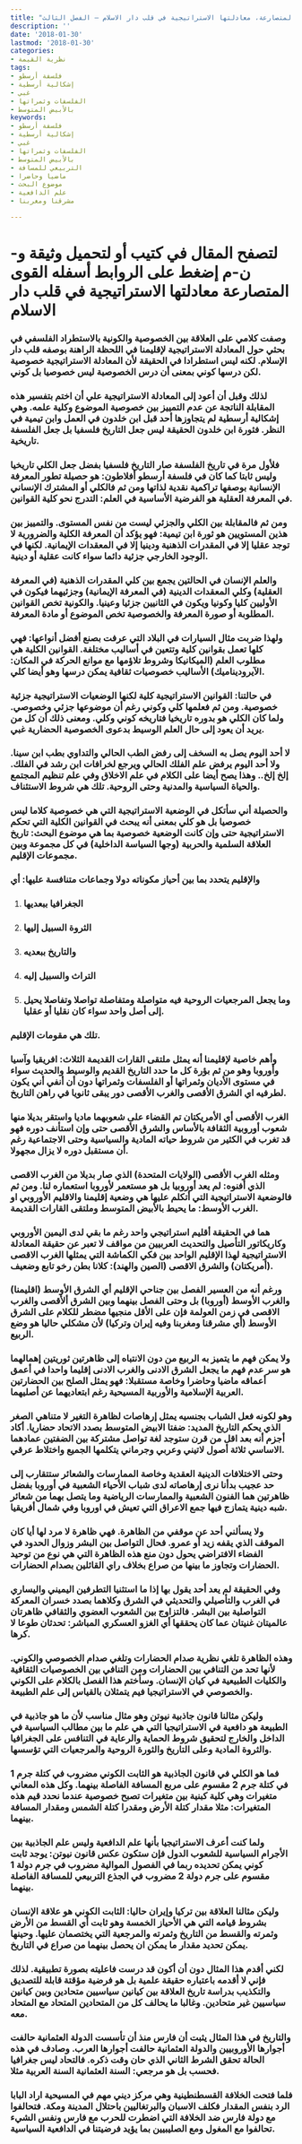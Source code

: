 ```yaml
---
title: "القوى المتصارعة، معادلتها الاستراتيجية في قلب دار الاسلام – الفصل الثالث"
description: ''
date: '2018-01-30'
lastmod: '2018-01-30'
categories:
- نظرية القيمة
tags:
- فلسفة أرسطو
- إشكالية أرسطية
- غبي
- الفلسفات وثمراتها
- بالأبيض المتوسط
keywords:
- فلسفة أرسطو
- إشكالية أرسطية
- غبي
- الفلسفات وثمراتها
- بالأبيض المتوسط
- التربيعي للمسافة
- ماضيا وحاضرا
- موضوع البحث
- علم الدافعية
- مشرقنا ومغربنا

---
```

# **لتصفح المقال في كتيب أو لتحميل وثيقة و-ن-م إضغط على الروابط أسفله** **القوى المتصارعة معادلتها الاستراتيجية في قلب دار الاسلام**

### وصفت كلامي على العلاقة بين الخصوصية والكونية بالاستطراد الفلسفي في بحثي حول المعادلة الاستراتيجية لإقليمنا في اللحظة الراهنة بوصفه قلب دار الإسلام. لكنه ليس استطرادا في الحقيقة لأن المعادلة الاستراتيجية خصوصية لكن درسها كوني بمعنى أن درس الخصوصية ليس خصوصيا بل كوني.

### لذلك وقبل أن أعود إلى المعادلة الاستراتيجية علي أن اختم بتفسير هذه المقابلة الناتجة عن عدم التمييز بين خصوصية الموضوع وكلية علمه. وهي إشكالية أرسطية لم يتجاوزها أحد قبل ابن خلدون في العمل وابن تيمية في النظر. فثورة ابن خلدون الحقيقة ليس جعل التاريخ فلسفيا بل جعل الفلسفة تاريخية.

### فلأول مرة في تاريخ الفلسفة صار التاريخ فلسفيا بفضل جعل الكلي تاريخيا وليس ثابتا كما كان في فلسفة أرسطو أفلاطون: هو حصيلة تطور المعرفة الإنسانية بوصفها تراكمية نقدية لذاتها ومن ثم فالكلي أو المشترك الإنساني في المعرفة العقلية هو الفرضية الأساسية في العلم: التدرج نحو كلية القوانين.

### ومن ثم فالمقابلة بين الكلي والجزئي ليست من نفس المستوى. والتمييز بين هذين المستويين هو ثورة ابن تيمية: فهو يؤكد أن المعرفة الكلية والضرورية لا توجد عقليا إلا في المقدرات الذهنية ودينيا إلا في المعقدات الإيمانية. لكنها في الوجود الخارجي جزئية دائما سواء كانت عقلية أو دينية.

### والعلم الإنسان في الحالتين يجمع بين كلي المقدرات الذهنية (في المعرفة العقلية) وكلي المعقدات الدينية (في المعرفة الإيمانية) وجزئيهما فيكون في الأوليين كليا وكونيا ويكون في الثانيين جزئيا وعينيا. والكونية تخص القوانين المطلوبة أو صورة المعرفة والخصوصية تخص الموضوع أو مادة المعرفة.

### ولهذا ضربت مثال السيارات في البلاد التي عرفت بصنع أفضل أنواعها: فهي كلها تعمل بقوانين كلية وتتعين في أساليب مختلفة. القوانين الكلية هي مطلوب العلم (الميكانيكا وشروط تلاؤمها مع موانع الحركة في المكان: الآيروديناميك) الأساليب خصوصيات ثقافية يمكن درسها وهو أيضا كلي.

### في حالتنا: القوانين الاستراتيجية كلية لكنها الوضعيات الاستراتيجية جزئية خصوصية. ومن ثم فعلمها كلي وكوني رغم أن موضوعها جزئي وخصوصي. ولما كان الكلي هو بدوره تاريخيا فتاريخه كوني وكلي. ومعنى ذلك أن كل من يريد أن يعود إلى حال العلم الوسيط بدعوى الخصوصية الحضارية غبي.

### لا أحد اليوم يصل به السخف إلى رفض الطب الحالي والتداوي بطب ابن سينا. ولا أحد اليوم يرفض علم الفلك الحالي ويرجع لخرافات ابن رشد في الفلك. إلخ إلخ.. وهذا يصح أيضا على الكلام في علم الاخلاق وفي علم تنظيم المجتمع والحياة السياسية والمدنية وحتى الروحية. تلك هي شروط الاستئناف.

### والحصيلة أني سأتكل في الوضعية الاستراتيجية التي هي خصوصية كلاما ليس خصوصيا بل هو كلي بمعنى أنه يبحث في القوانين الكلية التي تحكم الاستراتيجية حتى وإن كانت الوضعية خصوصية بما هي موضوع البحث: تاريخ العلاقة السلمية والحربية (وجها السياسة الداخلية) في كل مجموعة وبين مجموعات الإقليم.

### والإقليم يتحدد بما بين أحياز مكوناته دولا وجماعات متنافسة عليها: أي

1. ### الجغرافيا ببعديها
2. ### الثروة السبيل إليها
3. ### والتاريخ ببعديه
4. ### التراث والسبيل إليه
5. ### وما يجعل المرجعيات الروحية فيه متواصلة ومتفاصلة تواصلا وتفاصلا يحيل إلى أصل واحد سواء كان نقليا أو عقليا.

### تلك هي مقومات الإقليم.

### وأهم خاصية لإقليمنا أنه يمثل ملتقى القارات القديمة الثلاث: افريقيا وآسيا وأوروبا وهو من ثم بؤرة كل ما حدد التاريخ القديم والوسيط والحديث سواء في مستوى الأديان وثمراتها أو الفلسفات وثمراتها دون أن أنفي أني يكون لطرفيه اي الشرق الأقصى والغرب الأقصى دور يبقى ثانويا في راهن التاريخ.

### الغرب الأقصى أي الأمريكتان تم القضاء على شعوبهما ماديا واستقر بديلا منها شعوب أوروبية الثقافة بالأساس والشرق الأقصى حتى وإن استأنف دوره فهو قد تغرب في الكثير من شروط حياته المادية والسياسية وحتى الاجتماعية رغم أن مستقبل دوره لا يزال مجهولا.

### ومثله الغرب الأقصى (الولايات المتحدة) الذي صار بديلا من الغرب الاقصى الذي أفنوه: لم يعد أوروبيا بل هو مستعمر لأوروبا استعماره لنا. ومن ثم فالوضعية الاستراتيجية التي أتكلم عليها هي وضعية إقليمنا والاقليم الأوروبي او الغرب الأوسط: ما يحيط بالأبيض المتوسط وملتقى القارات القديمة.

### هما في الحقيقة أقليم استراتيجي واحد رغم ما بقي لدى اليمين الأوروبي وكاريكاتور التأصيل والتحديث العربيين من مواقف لا تعبر عن حقيقة المعادلة الاستراتيجية لهذا الإقليم الواحد بين فكي الكماشة التي يمثلها الغرب الاقصى (أمريكتان) والشرق الاقصى (الصين والهند): كلانا بطن رخو تابع وضعيف.

### ورغم أنه من العسير الفصل بين جناحي الإقليم أي الشرق الأوسط (اقليمنا) والغرب الأوسط (أوروبا) بل وحتى الفصل بينهما وبين الشرق ألأقصى والغرب الاقصى في زمن العولمة فإن على الأقل منجيها مضطر للكلام على الشرق الأوسط (أي مشرقنا ومغربنا وفيه إيران وتركيا) لأن مشكلي حاليا هو وضع الربيع.

### ولا يمكن فهم ما يتميز به الربيع من دون الانتباه إلى ظاهرتين ثوريتين إهمالهما هو سر عدم فهم ما يجعل الشرق الادنى والغرب الادنى إقليما واحدا في أعمق أعماقه ماضيا وحاضرا وخاصة مستقبلا: فهو يمثل الصلح بين الحضارتين العربية الإسلامية والأوربية المسيحية رغم ابتعاديهما عن أصليهما.

### وهو لكونه فعل الشباب بجنسيه يمثل إرهاصات لظاهرة التغير لا متناهي الصغر الذي يحكم التاريخ المديد: ضفتا الابيض المتوسط بصدد الاتحاد حضاريا. أكاد أجزم أنه بعد اقل من قرن ستوجد لغة تواصل مشتركة بين الضفتين عمادهما الاساسي ثلاثة أصول لاتيني وعربي وجرماني يتكلمها الجميع واختلاط عرقي.

### وحتى الاختلافات الدينية العقدية وخاصة الممارسات والشعائر ستتقارب إلى حد عجيب بدأنا نرى إرهاصاته لدى شباب الأحياء الشعبية في أوروبا بفضل ظاهرتين هما الفنون الشعبية والممارسات الرياضية وما يتصل بهما من شعائر شبه دينية يتمازج فيها جمع الاعراق التي تعيش في اوروبا وفي شمال أفريقيا.

### ولا يسألني أحد عن موقفي من الظاهرة. فهي ظاهرة لا مرد لها أيا كان الموقف الذي يقفه زيد أو عمرو. فحال التواصل بين البشر وزوال الحدود في الفضاء الافتراضي يحول دون منع هذه الظاهرة التي هي نوع من توحيد الحضارات وتجاوز ما بينها من صراع بخلاف راي القائلين بصدام الحضارات.

### وفي الحقيقة لم يعد أحد يقول بها إذا ما استثنيا التطرفين اليميني واليساري في الغرب والتأصيلي والتحديثي في الشرق وكلاهما بصدد خسران المعركة التواصلية بين البشر. فالتزاوج بين الشعوب العضوي والثقافي ظاهرتان عالميتان غنيتان عما كان يحققها أي الغزو العسكري المباشر: تحدثان طوعا لا كرها.

### وهذه الظاهرة تلغي نظرية صدام الحضارات وتلغي صدام الخصوصي والكوني. لأنها تحد من التنافي بين الحضارات ومن التنافي بين الخصوصيات الثقافية والكليات الطبيعية في كيان الإنسان. وسأختم هذا الفصل بالكلام على الكوني والخصوصي في الاستراتيجيا فيم يتمثلان بالقياس إلى علم الطبيعة.

### وليكن مثالنا قانون جاذبية نيوتن وهو مثال مناسب لأن ما هو جاذبية في الطبيعة هو دافعية في الاستراتيجيا التي هي علم ما بين مطالب السياسية في الداخل والخارج لتحقيق شروط الحماية والرعاية في التنافس على الجغرافيا والثروة المادية وعلى التاريخ والثورة الروحية والمرجعيات التي تؤسسها.

### فما هو الكلي في قانون الجاذبية هو الثابت الكوني مضروب في كتلة جرم 1 في كتلة جرم 2 مقسوم على مربع المسافة الفاصلة بينهما. وكل هذه المعاني متغيرات وهي كلية كبنية بين متغيرات تصبح خصوصية عندما نحدد قيم هذه المتغيرات: مثلا مقدار كتلة الأرض ومقدرا كتلة الشمس ومقدار المسافة بينهما.

### ولما كنت أعرف الاستراتيجيا بأنها علم الدافعية وليس علم الجاذبية بين الأجرام السياسية للشعوب الدول فإن ستكون عكس قانون نيوتن: يوجد ثابت كوني يمكن تحديده ربما في الفصول الموالية مضروب في جرم دولة 1 مقسوم على جرم دولة 2 مضروب في الجذع التربيعي للمسافة الفاصلة بينهما.

### وليكن مثالنا العلاقة بين تركيا وإيران حاليا: الثابت الكوني هو علاقة الإنسان بشروط قيامه التي هي الأحياز الخمسة وهو ثابت أي القسط من الأرض وثمرته والقسط من التاريخ وثمرته والمرجعية التي يختصمان عليها. وحينها يمكن تحديد مقدار ما يمكن ان يحصل بينهما من صراع في التاريخ.

### لكني أقدم هذا المثال دون أن أكون قد درست فاعليته بصورة تطبيقية. لذلك فإني لا أقدمه باعتباره حقيقة علمية بل هو فرضية مؤقتة قابلة للتصديق والتكذيب بدراسة تاريخ العلاقة بين كيانين سياسيين متحادين وبين كيانين سياسيين غير متحادين. وغالبا ما يحالف كل من المتحادين المتحاد مع المتحاد معه.

### والتاريخ في هذا المثال يثبت أن فارس منذ أن تأسست الدولة العثمانية حالفت أجوارها الأوروبيين والدولة العثمانية حالفت أجوارها العرب. وصادف في هذه الحالة تحقق الشرط الثاني الذي حان وقت ذكره. فالتحاد ليس جغرافيا فحسب بل هو مرجعي: السنة العثمانية السنة العربية مثلا.

### فلما فتحت الخلافة القسطنطينية وهي مركز ديني مهم في المسيحية اراد البابا الرد بنفس المقدار فكلف الاسبان والبرتغاليين باحتلال المدينة ومكة. فتحالفوا مع دولة فارس ضد الخلافة التي اضطرت للحرب مع فارس ونفس الشيء تحالفوا مع المغول ومع الصليبيين بما يؤيد فرضيتنا في الدافعية السياسية.

###